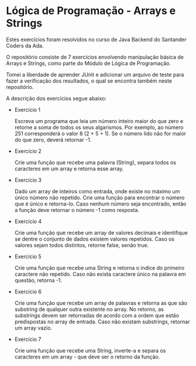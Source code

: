 # Lógica de Programação - Arrays e Strings

Estes exercícios foram resolvidos no curso de Java Backend do Santander Coders da Ada.

O repositório consiste de 7 exercícios envolvendo manipulação básica de Arrays e Strings, como parte do Módulo de Lógica de Programação.

Tomei a liberdade de aprender JUnit e adicionar um arquivo de teste para fazer a verificação dos resultados, o qual se encontra também neste repositório.

A descrição dos exercícios segue abaixo:

* Exercício 1

  Escreva um programa que leia um número inteiro maior do que zero
  e retorne a soma de todos os seus algarismos.
  Por exemplo, ao número 251 corresponderá o valor 8 (2 + 5 + 1).
  Se o número lido não for maior do que zero, deverá retornar -1.

* Exercício 2 

  Crie uma função que recebe uma palavra (String),
  separa todos os caracteres em um array e retorna esse array.
* Exercício 3

  Dado um array de inteiros como entrada, onde existe no máximo um único número não repetido.
  Crie uma função para encontrar o número que é único e retorna-lo.
  Caso nenhum número seja encontrado, então a função deve retornar o número -1 como resposta.
* Exercício 4

  Crie uma função que recebe um array de valores decimais e
  identifique se dentre o conjunto de dados existem valores repetidos.
  Caso os valores sejam todos distintos, retorne false, senão true.
* Exercício 5

  Crie uma função que recebe uma String e retorna o índice do primeiro caractere não repetido.
  Caso não exista caractere único na palavra em questão, retorna -1.
* Exercício 6
  
  Crie uma função que recebe um array de palavras
  e retorna as que são substring de qualquer outra existente no array.
  No retorno, as substrings devem ser retornadas de acordo com a ordem que estão predispostas no array de entrada.
  Caso não existam substrings, retornar um array vazio.
* Exercício 7
  
  Crie uma função que recebe uma String,
  inverte-a e separa os caracteres em um array - que deve ser o retorno da função.